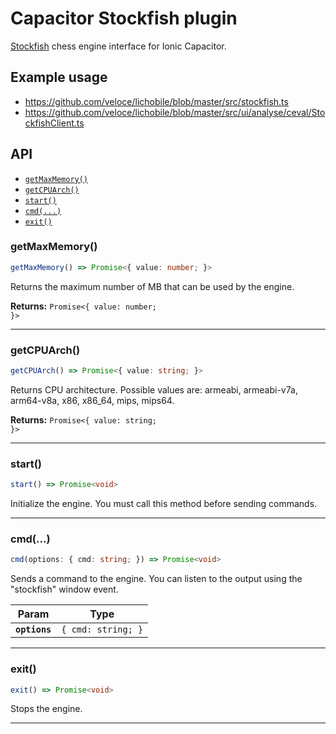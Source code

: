 # Capacitor Stockfish plugin

[Stockfish](https://stockfishchess.org/) chess engine interface for Ionic
Capacitor.

## Example usage

- https://github.com/veloce/lichobile/blob/master/src/stockfish.ts
- https://github.com/veloce/lichobile/blob/master/src/ui/analyse/ceval/StockfishClient.ts

## API

<docgen-index>

* [`getMaxMemory()`](#getmaxmemory)
* [`getCPUArch()`](#getcpuarch)
* [`start()`](#start)
* [`cmd(...)`](#cmd)
* [`exit()`](#exit)

</docgen-index>

<docgen-api>
<!--Update the source file JSDoc comments and rerun docgen to update the docs below-->

### getMaxMemory()

```typescript
getMaxMemory() => Promise<{ value: number; }>
```

Returns the maximum number of MB that can be used by the engine.

**Returns:** <code>Promise&lt;{ value: number; }&gt;</code>

--------------------


### getCPUArch()

```typescript
getCPUArch() => Promise<{ value: string; }>
```

Returns CPU architecture.
Possible values are: armeabi, armeabi-v7a, arm64-v8a, x86, x86_64, mips, mips64.

**Returns:** <code>Promise&lt;{ value: string; }&gt;</code>

--------------------


### start()

```typescript
start() => Promise<void>
```

Initialize the engine. You must call this method before sending commands.

--------------------


### cmd(...)

```typescript
cmd(options: { cmd: string; }) => Promise<void>
```

Sends a command to the engine. You can listen to the output using the
"stockfish" window event.

| Param         | Type                          |
| ------------- | ----------------------------- |
| **`options`** | <code>{ cmd: string; }</code> |

--------------------


### exit()

```typescript
exit() => Promise<void>
```

Stops the engine.

--------------------

</docgen-api>
